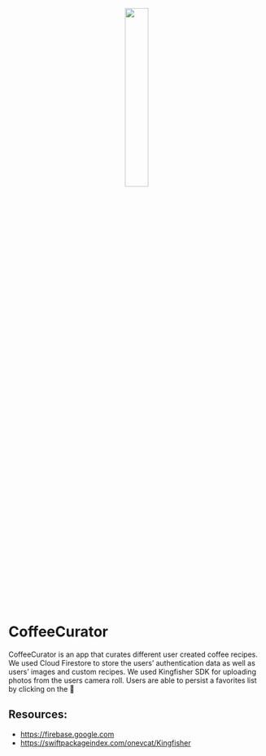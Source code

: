 <p align="center">
<img src ="https://user-images.githubusercontent.com/104851148/184940925-d7ef2cdb-5690-4fe4-894a-f4108dbb1bdc.gif" width="30%" height="30%"/>
</p>

# CoffeeCurator

CoffeeCurator is an app that curates different user created coffee recipes. We used Cloud Firestore to store the users’ authentication data as well as users’ images and custom recipes. We used Kingfisher SDK for uploading photos from the users camera roll. Users are able to persist a favorites list by clicking on the :white_heart:


## Resources:

- https://firebase.google.com
- https://swiftpackageindex.com/onevcat/Kingfisher
